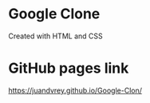 # Google Clone 
Created with HTML and CSS
# GitHub pages link
https://juandvrey.github.io/Google-Clon/